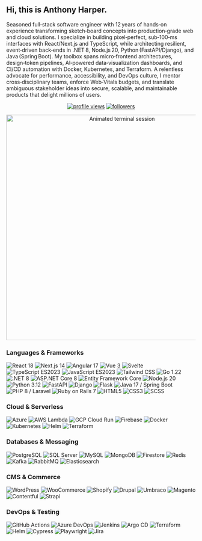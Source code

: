 ## Hi, this is Anthony Harper.
Seasoned full‑stack software engineer with 12 years of hands‑on experience transforming sketch‑board concepts into production‑grade web and cloud solutions. I specialize in building pixel‑perfect, sub‑100‑ms interfaces with React/Next.js and TypeScript, while architecting resilient, event‑driven back‑ends in .NET 8, Node.js 20, Python (FastAPI/Django), and Java (Spring Boot). My toolbox spans micro‑frontend architectures, design‑token pipelines, AI‑powered data‑visualization dashboards, and CI/CD automation with Docker, Kubernetes, and Terraform. A relentless advocate for performance, accessibility, and DevOps culture, I mentor cross‑disciplinary teams, enforce Web‑Vitals budgets, and translate ambiguous stakeholder ideas into secure, scalable, and maintainable products that delight millions of users.
<p align="center">
  <a href="https://github.com/ArnoldW-dev"><a href="https://github.com/ArnoldW-dev"><img src="https://komarev.com/ghpvc/?username=maxscodes-price&style=flat" alt="profile views"></a></a>
  <a href="https://github.com/ArnoldW-dev?tab=followers"><img src="https://img.shields.io/github/followers/maxscodes-price?label=Followers&style=flat" alt="followers"></a>
</p>

<p align="center">
  <img
    src="https://cdn.svgator.com/images/2023/03/stopwatch-svg-animation.svg"
    width="600"
    alt="Animated terminal session"
  />
</p>

### Languages & Frameworks
<p>
  <img alt="React 18" src="https://img.shields.io/badge/React-18-61DAFB?logo=react&logoColor=black" />
  <img alt="Next.js 14" src="https://img.shields.io/badge/Next.js-14-000000?logo=nextdotjs&logoColor=white" />
  <img alt="Angular 17" src="https://img.shields.io/badge/Angular-17-DD0031?logo=angular&logoColor=white" />
  <img alt="Vue 3" src="https://img.shields.io/badge/Vue-3-4FC08D?logo=vuedotjs&logoColor=white" />
  <img alt="Svelte" src="https://img.shields.io/badge/Svelte-5-FF3E00?logo=svelte&logoColor=white" />
  <img alt="TypeScript ES2023" src="https://img.shields.io/badge/TypeScript-ES2023-3178C6?logo=typescript&logoColor=white" />
  <img alt="JavaScript ES2023" src="https://img.shields.io/badge/JavaScript-ES2023-F7DF1E?logo=javascript&logoColor=black" />
  <img alt="Tailwind CSS" src="https://img.shields.io/badge/Tailwind_CSS-latest-06B6D4?logo=tailwindcss&logoColor=white" />
  <img alt="Go 1.22" src="https://img.shields.io/badge/Go-1.22-00ADD8?logo=go&logoColor=white" />
  <img alt=".NET 8" src="https://img.shields.io/badge/.NET-8.0-512BD4?logo=dotnet&logoColor=white" />
  <img alt="ASP.NET Core 8" src="https://img.shields.io/badge/ASP.NET_Core-8.0-512BD4?logo=dotnet&logoColor=white" />
  <img alt="Entity Framework Core" src="https://img.shields.io/badge/EF_Core-8.0-512BD4?logo=dotnet&logoColor=white" />
  <img alt="Node.js 20" src="https://img.shields.io/badge/Node.js-20-339933?logo=nodedotjs&logoColor=white" />
  <img alt="Python 3.12" src="https://img.shields.io/badge/Python-3.12-3776AB?logo=python&logoColor=white" />
  <img alt="FastAPI" src="https://img.shields.io/badge/FastAPI-latest-009688?logo=fastapi&logoColor=white" />
  <img alt="Django" src="https://img.shields.io/badge/Django-5.0-092E20?logo=django&logoColor=white" />
  <img alt="Flask" src="https://img.shields.io/badge/Flask-3.0-000000?logo=flask&logoColor=white" />
  <img alt="Java 17 / Spring Boot" src="https://img.shields.io/badge/Spring_Boot-3.x-6DB33F?logo=springboot&logoColor=white" />
  <img alt="PHP 8 / Laravel" src="https://img.shields.io/badge/Laravel-10-FF2D20?logo=laravel&logoColor=white" />
  <img alt="Ruby on Rails 7" src="https://img.shields.io/badge/Rails-7-CC0000?logo=rubyonrails&logoColor=white" />
  <img alt="HTML5" src="https://img.shields.io/badge/HTML5-E34F26?logo=html5&logoColor=white" />
  <img alt="CSS3" src="https://img.shields.io/badge/CSS3-1572B6?logo=css3&logoColor=white" />
  <img alt="SCSS" src="https://img.shields.io/badge/SCSS-CC6699?logo=sass&logoColor=white" />
</p>

### Cloud & Serverless
<p>
  <img alt="Azure" src="https://img.shields.io/badge/Azure-Cloud-0089D6?logo=microsoftazure&logoColor=white" />
  <img alt="AWS Lambda" src="https://img.shields.io/badge/AWS_Lambda-FF9900?logo=awslambda&logoColor=white" />
  <img alt="GCP Cloud Run" src="https://img.shields.io/badge/Cloud_Run-4285F4?logo=googlecloud&logoColor=white" />
  <img alt="Firebase" src="https://img.shields.io/badge/Firebase-FFCA28?logo=firebase&logoColor=black" />
  <img alt="Docker" src="https://img.shields.io/badge/Docker-2496ED?logo=docker&logoColor=white" />
  <img alt="Kubernetes" src="https://img.shields.io/badge/Kubernetes-326CE5?logo=kubernetes&logoColor=white" />
  <img alt="Helm" src="https://img.shields.io/badge/Helm-0F1689?logo=helm&logoColor=white" />
  <img alt="Terraform" src="https://img.shields.io/badge/Terraform-7B42BC?logo=terraform&logoColor=white" />
</p>

### Databases & Messaging
<p>
  <img alt="PostgreSQL" src="https://img.shields.io/badge/PostgreSQL-4169E1?logo=postgresql&logoColor=white" />
  <img alt="SQL Server" src="https://img.shields.io/badge/SQL_Server-CC2927?logo=microsoftsqlserver&logoColor=white" />
  <img alt="MySQL" src="https://img.shields.io/badge/MySQL-4479A1?logo=mysql&logoColor=white" />
  <img alt="MongoDB" src="https://img.shields.io/badge/MongoDB-47A248?logo=mongodb&logoColor=white" />
  <img alt="Firestore" src="https://img.shields.io/badge/Firestore-FFCA28?logo=googlecloud&logoColor=black" />
  <img alt="Redis" src="https://img.shields.io/badge/Redis-DC382D?logo=redis&logoColor=white" />
  <img alt="Kafka" src="https://img.shields.io/badge/Kafka-231F20?logo=apachekafka&logoColor=white" />
  <img alt="RabbitMQ" src="https://img.shields.io/badge/RabbitMQ-FF6600?logo=rabbitmq&logoColor=white" />
  <img alt="Elasticsearch" src="https://img.shields.io/badge/Elasticsearch-005571?logo=elasticsearch&logoColor=white" />
</p>

### CMS & Commerce
<p>
  <img alt="WordPress" src="https://img.shields.io/badge/WordPress-21759B?logo=wordpress&logoColor=white" />
  <img alt="WooCommerce" src="https://img.shields.io/badge/WooCommerce-96588A?logo=woocommerce&logoColor=white" />
  <img alt="Shopify" src="https://img.shields.io/badge/Shopify-96BF48?logo=shopify&logoColor=white" />
  <img alt="Drupal" src="https://img.shields.io/badge/Drupal-0678BE?logo=drupal&logoColor=white" />
  <img alt="Umbraco" src="https://img.shields.io/badge/Umbraco-3544B1?logo=umbraco&logoColor=white" />
  <img alt="Magento" src="https://img.shields.io/badge/Magento-EE672F?logo=magento&logoColor=white" />
  <img alt="Contentful" src="https://img.shields.io/badge/Contentful-2478CC?logo=contentful&logoColor=white" />
  <img alt="Strapi" src="https://img.shields.io/badge/Strapi-2E7EEA?logo=strapi&logoColor=white" />
</p>

### DevOps & Testing
<p>
  <img alt="GitHub Actions" src="https://img.shields.io/badge/GitHub_Actions-2088FF?logo=githubactions&logoColor=white" />
  <img alt="Azure DevOps" src="https://img.shields.io/badge/Azure_DevOps-0078D7?logo=azuredevops&logoColor=white" />
  <img alt="Jenkins" src="https://img.shields.io/badge/Jenkins-D24939?logo=jenkins&logoColor=white" />
  <img alt="Argo CD" src="https://img.shields.io/badge/Argo_CD-FD7A3A?logo=argo&logoColor=white" />
  <img alt="Terraform" src="https://img.shields.io/badge/Terraform-7B42BC?logo=terraform&logoColor=white" />
  <img alt="Helm" src="https://img.shields.io/badge/Helm-0F1689?logo=helm&logoColor=white" />
  <img alt="Cypress" src="https://img.shields.io/badge/Cypress-17202C?logo=cypress&logoColor=white" />
  <img alt="Playwright" src="https://img.shields.io/badge/Playwright-45ba4b?logo=playwright&logoColor=white" />
  <img alt="Jira" src="https://img.shields.io/badge/Jira-0052CC?logo=jira&logoColor=white" />
</p>





